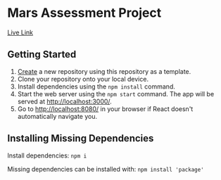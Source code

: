 # Mars Assessment Project

[Live Link](https://visitmars.vercel.app/)

## Getting Started

1. [Create](https://docs.github.com/en/repositories/creating-and-managing-repositories/creating-a-repository-from-a-template) a new repository using this repository as a template.
2. Clone your repository onto your local device.
3. Install dependencies using the `npm install` command.
4. Start the web server using the `npm start` command. The app will be served at <http://localhost:3000/>.
5. Go to <http://localhost:8080/> in your browser if React doesn't automatically navigate you.

## Installing Missing Dependencies

Install dependencies: `npm i`

Missing dependencies can be installed with: `npm install 'package'`
